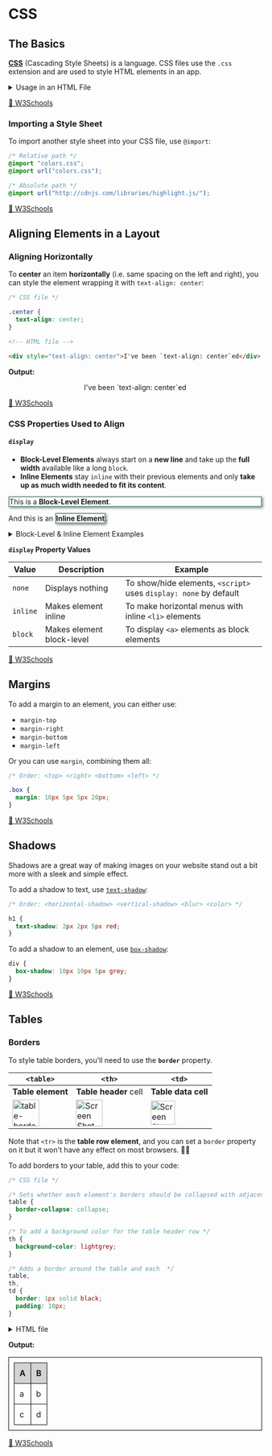 # CSS

## The Basics

**[CSS](https://www.w3.org/Style/CSS/Overview.en.html)** (Cascading Style Sheets) is a language. CSS files use the `.css` extension and are used to style HTML elements in an app.

<details> <summary> Usage in an HTML File </summary>

```html
<!DOCTYPE html>
<html lang="en">
  <head>
    <meta charset="utf-8" />
    <title>My Cool Website</title>
    <link rel="stylesheet" type="text/css" href="/src/css/index.css" />
  </head>
  <body>
    <div id="container"></div>
  </body>
</html>
```

</details>

[🔗 W3Schools](https://www.w3schools.com/css/css_howto.asp)

### Importing a Style Sheet

To import another style sheet into your CSS file, use `@import`:

```css
/* Relative path */
@import "colors.css";
@import url("colors.css");

/* Absolute path */
@import url("http://cdnjs.com/libraries/highlight.js/");
```

[🔗 W3Schools](https://www.w3schools.com/cssref/pr_import_rule.asp)

## Aligning Elements in a Layout

### Aligning Horizontally

To **center** an item **horizontally** (i.e. same spacing on the left and right), you can style the element wrapping it with `text-align: center`:

```css
/* CSS file */

.center {
  text-align: center;
}
```

```html
<!-- HTML file -->

<div style="text-align: center">I've been `text-align: center`ed</div>
```

**Output:**

<div class="output-container">
  <div style="text-align: center">I've been `text-align: center`ed</div>
</div>

[🔗 W3Schools](https://www.w3schools.com/css/css_align.asp)

### CSS Properties Used to Align

#### `display`

- **Block-Level Elements** always start on a **new line** and take up the **full width** available like a long `block`.
- **Inline Elements** stay `inline` with their previous elements and only **take up as much width needed to fit its content**.

<div style="border: 2px solid #7AA293; box-shadow: 2px 2px 5px grey;">This is a <b>Block-Level Element</b>.</div>

And this is an <span style="border: 2px solid #7AA293; box-shadow: 2px 2px 5px grey;"><b>Inline Element</b></span>.

<details> <summary> Block-Level & Inline Element Examples </summary>

| Block-Level Elements                                                                               | Inline Elements                  |
| -------------------------------------------------------------------------------------------------- | -------------------------------- |
| `<div>` <br> `<h1>-<h6>` <br> `<p>` <br> `<form>` <br> `<header>` <br> `<footer>` <br> `<section>` | `<span>` <br> `<a>` <br> `<img>` |

</details>

**`display` Property Values**

| Value    | Description               | Example                                                           |
| -------- | ------------------------- | ----------------------------------------------------------------- |
| `none`   | Displays nothing          | To show/hide elements, `<script>` uses `display: none` by default |
| `inline` | Makes element inline      | To make horizontal menus with inline `<li>` elements              |
| `block`  | Makes element block-level | To display `<a>` elements as block elements                       |

[🔗 W3Schools](https://www.w3schools.com/css/css_display_visibility.asp)

## Margins

To add a margin to an element, you can either use:

- `margin-top`
- `margin-right`
- `margin-bottom`
- `margin-left`

Or you can use `margin`, combining them all:

```css
/* Order: <top> <right> <bottom> <left> */

.box {
  margin: 10px 5px 5px 20px;
}
```

[🔗 W3Schools](https://www.w3schools.com/css/css_margin.asp)

## Shadows

Shadows are a great way of making images on your website stand out a bit more with a sleek and simple effect.

To add a shadow to text, use [`text-shadow`](https://www.w3schools.com/css/css3_shadows.asp):

```css
/* Order: <horizontal-shadow> <vertical-shadow> <blur> <color> */

h1 {
  text-shadow: 2px 2px 5px red;
}
```

To add a shadow to an element, use [`box-shadow`](https://www.w3schools.com/css/css3_shadows_box.asp):

```css
div {
  box-shadow: 10px 10px 5px grey;
}
```

[🔗 W3Schools](https://www.w3schools.com/css/css3_shadows.asp)

## Tables

### Borders

To style table borders, you'll need to use the **`border`** property.

| **`<table>`**                                                                                                                                                            | **`<th>`**                                                                                                                                                                                        | **`<td>`**                                                                                                                                                                                        |
| ------------------------------------------------------------------------------------------------------------------------------------------------------------------------ | ------------------------------------------------------------------------------------------------------------------------------------------------------------------------------------------------- | ------------------------------------------------------------------------------------------------------------------------------------------------------------------------------------------------- |
| **Table element**                                                                                                                                                        | **Table header** cell                                                                                                                                                                             | **Table data cell**                                                                                                                                                                               |
| <div class="center"><img width="53" alt="table-border" src="https://user-images.githubusercontent.com/30121322/90462945-d38c5000-e0d7-11ea-8f3a-3e37affa92c7.png"></div> | <div class="center"><img width="53" alt="Screen Shot 2020-08-17 at 10 21 29 PM" src="https://user-images.githubusercontent.com/30121322/90463101-1fd79000-e0d8-11ea-902e-e24ebf189051.png"></div> | <div class="center"><img width="48" alt="Screen Shot 2020-08-17 at 10 23 42 PM" src="https://user-images.githubusercontent.com/30121322/90463226-65945880-e0d8-11ea-999d-e9231d12afe0.png"></div> |

Note that `<tr>` is the **table row element**, and you can set a `border` property on it but it won't have any effect on most browsers. 🙅‍♀️

To add borders to your table, add this to your code:

```css
/* CSS file */

/* Sets whether each element's borders should be collapsed with adjacent ones */
table {
  border-collapse: collapse;
}

/* To add a background color for the table header row */
th {
  background-color: lightgrey;
}

/* Adds a border around the table and each  */
table,
th,
td {
  border: 1px solid black;
  padding: 10px;
}
```

<details> <summary> HTML file </summary>

```html
<!-- HTML file -->

<table>
  <tr>
    <th>A</th>
    <th>B</th>
  </tr>
  <tr>
    <td>a</td>
    <td>b</td>
  </tr>
  <tr>
    <td>c</td>
    <td>d</td>
  </tr>
</table>
```

</details>

**Output:**

<div class="output-container">
  <table style="border-collapse: collapse; border: 1px solid black; padding: 10px;">
    <tr>
      <th style="background-color: lightgrey; border: 1px solid black; padding: 10px;">A</th>
      <th style="background-color: lightgrey; border: 1px solid black; padding: 10px;">B</th>
    </tr>
    <tr>
      <td style="border: 1px solid black; padding: 10px;">a</td>
      <td style="border: 1px solid black; padding: 10px;">b</td>
    </tr>
    <tr>
      <td style="border: 1px solid black; padding: 10px;">c</td>
      <td style="border: 1px solid black; padding: 10px;">d</td>
    </tr>
  </table>
</div>

[🔗 W3Schools](https://www.w3schools.com/css/css_table.asp)
